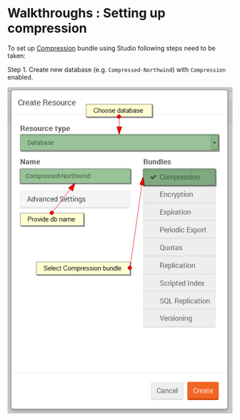 # Walkthroughs : Setting up compression

To set up [Compression](../../server/bundles/compression) bundle using Studio following steps need to be taken:

Step 1. Create new database (e.g. `Compressed-Northwind`) with `Compression` enabled.

![Figure 1. Studio. Compression. Create database.](images/compression-1.png)  
